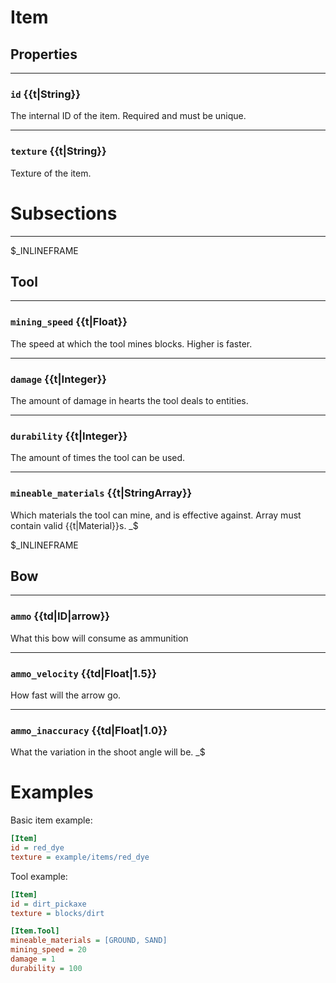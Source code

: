 # Item

## Properties

---

### `id` {{t|String}}
The internal ID of the item. 
Required and must be unique.

---

### `texture` {{t|String}}
Texture of the item.

# Subsections

---
$_INLINEFRAME
## Tool

---

### `mining_speed` {{t|Float}}
The speed at which the tool mines blocks. 
Higher is faster.

---

### `damage` {{t|Integer}}
The amount of damage in hearts the tool deals to entities.

---

### `durability` {{t|Integer}}
The amount of times the tool can be used.

---

### `mineable_materials` {{t|StringArray}}
Which materials the tool can mine, and is effective against.
Array must contain valid {{t|Material}}s.
_$

$_INLINEFRAME
## Bow

---

### `ammo` {{td|ID|arrow}}
What this bow will consume as ammunition

---

### `ammo_velocity` {{td|Float|1.5}}
How fast will the arrow go.

---

### `ammo_inaccuracy` {{td|Float|1.0}}
What the variation in the shoot angle will be.
_$

# Examples
Basic item example:
```ini
[Item]
id = red_dye
texture = example/items/red_dye
```
Tool example:
```ini
[Item]
id = dirt_pickaxe
texture = blocks/dirt

[Item.Tool]
mineable_materials = [GROUND, SAND]
mining_speed = 20
damage = 1
durability = 100
```